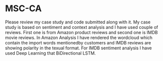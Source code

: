 # MSC-CA
Please review my case study and code submitted along with it.
My case study is based on sentiment and context analysis and I have used couple of reviews.
First one is from Amazon product reviews and second one is IMDB movie reviews.
In Amazon Analysis I have rendered the wordcloud which contain the import words mentionedby customers and 
IMDB reviews are showing polarity in the texual format.
For IMDB sentiment analysis I have used Deep Learning that BiDirectional LSTM.
